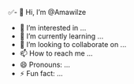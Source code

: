 ✅- 👋 Hi, I’m @Amawilze
- 👀 I’m interested in ...
- 🌱 I’m currently learning ...
- 💞️ I’m looking to collaborate on ...
- 📫 How to reach me ...
- 😄 Pronouns: ...
- ⚡ Fun fact: ...

<!---
Amawilze/Amawilze is a ✨ special ✨ repository because its `README.md` (this file) appears on your GitHub profile.
You can click the Preview link to take a look at your changes.
--->
